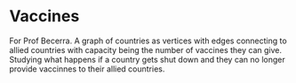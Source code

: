 # Vaccines
For Prof Becerra. A graph of countries as vertices with edges connecting to allied countries with capacity being the number of vaccines they can give. Studying what happens if a country gets shut down and they can no longer provide vaccinnes to their allied countries. 
